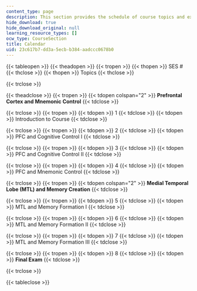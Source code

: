 ```yaml
---
content_type: page
description: This section provides the schedule of course topics and exams.
hide_download: true
hide_download_original: null
learning_resource_types: []
ocw_type: CourseSection
title: Calendar
uid: 23c617b7-dd3a-5ecb-b384-aadccc0678b0
---
```


{{< tableopen >}}
{{< theadopen >}}
{{< tropen >}}
{{< thopen >}}
SES #
{{< thclose >}}
{{< thopen >}}
Topics
{{< thclose >}}

{{< trclose >}}

{{< theadclose >}}
{{< tropen >}}
{{< tdopen colspan="2" >}}
**Prefrontal Cortex and Mnemonic Control**
{{< tdclose >}}

{{< trclose >}}
{{< tropen >}}
{{< tdopen >}}
1
{{< tdclose >}}
{{< tdopen >}}
Introduction to Course
{{< tdclose >}}

{{< trclose >}}
{{< tropen >}}
{{< tdopen >}}
2
{{< tdclose >}}
{{< tdopen >}}
PFC and Cognitive Control I
{{< tdclose >}}

{{< trclose >}}
{{< tropen >}}
{{< tdopen >}}
3
{{< tdclose >}}
{{< tdopen >}}
PFC and Cognitive Control II
{{< tdclose >}}

{{< trclose >}}
{{< tropen >}}
{{< tdopen >}}
4
{{< tdclose >}}
{{< tdopen >}}
PFC and Mnemonic Control
{{< tdclose >}}

{{< trclose >}}
{{< tropen >}}
{{< tdopen colspan="2" >}}
**Medial Temporal Lobe (MTL) and Memory Creation**
{{< tdclose >}}

{{< trclose >}}
{{< tropen >}}
{{< tdopen >}}
5
{{< tdclose >}}
{{< tdopen >}}
MTL and Memory Formation I
{{< tdclose >}}

{{< trclose >}}
{{< tropen >}}
{{< tdopen >}}
6
{{< tdclose >}}
{{< tdopen >}}
MTL and Memory Formation II
{{< tdclose >}}

{{< trclose >}}
{{< tropen >}}
{{< tdopen >}}
7
{{< tdclose >}}
{{< tdopen >}}
MTL and Memory Formation III
{{< tdclose >}}

{{< trclose >}}
{{< tropen >}}
{{< tdopen >}}
8
{{< tdclose >}}
{{< tdopen >}}
**Final Exam**
{{< tdclose >}}

{{< trclose >}}

{{< tableclose >}}